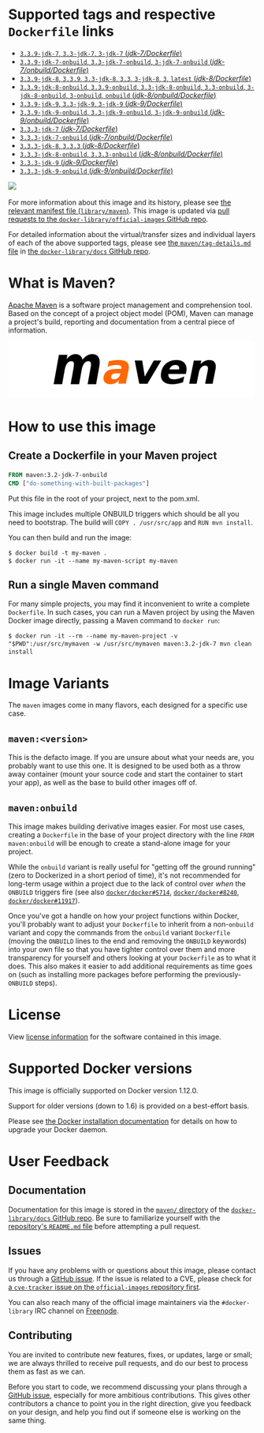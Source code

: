 # Supported tags and respective `Dockerfile` links

-	[`3.3.9-jdk-7`, `3.3-jdk-7`, `3-jdk-7` (*jdk-7/Dockerfile*)](https://github.com/carlossg/docker-maven/blob/40cbcd2edc2719c64062af39baac6ae38d0becf9/jdk-7/Dockerfile)
-	[`3.3.9-jdk-7-onbuild`, `3.3-jdk-7-onbuild`, `3-jdk-7-onbuild` (*jdk-7/onbuild/Dockerfile*)](https://github.com/carlossg/docker-maven/blob/b022df671b603a9100ed9e75803ae32f753826a4/jdk-7/onbuild/Dockerfile)
-	[`3.3.9-jdk-8`, `3.3.9`, `3.3-jdk-8`, `3.3`, `3-jdk-8`, `3`, `latest` (*jdk-8/Dockerfile*)](https://github.com/carlossg/docker-maven/blob/40cbcd2edc2719c64062af39baac6ae38d0becf9/jdk-8/Dockerfile)
-	[`3.3.9-jdk-8-onbuild`, `3.3.9-onbuild`, `3.3-jdk-8-onbuild`, `3.3-onbuild`, `3-jdk-8-onbuild`, `3-onbuild`, `onbuild` (*jdk-8/onbuild/Dockerfile*)](https://github.com/carlossg/docker-maven/blob/b022df671b603a9100ed9e75803ae32f753826a4/jdk-8/onbuild/Dockerfile)
-	[`3.3.9-jdk-9`, `3.3-jdk-9`, `3-jdk-9` (*jdk-9/Dockerfile*)](https://github.com/carlossg/docker-maven/blob/e50d3cb83b340d8ca9db7dc996db790a3df59eaf/jdk-9/Dockerfile)
-	[`3.3.9-jdk-9-onbuild`, `3.3-jdk-9-onbuild`, `3-jdk-9-onbuild` (*jdk-9/onbuild/Dockerfile*)](https://github.com/carlossg/docker-maven/blob/e50d3cb83b340d8ca9db7dc996db790a3df59eaf/jdk-9/onbuild/Dockerfile)
-	[`3.3.3-jdk-7` (*jdk-7/Dockerfile*)](https://github.com/carlossg/docker-maven/blob/993474f006a59f487ef795864fab6115f9b1b8b5/jdk-7/Dockerfile)
-	[`3.3.3-jdk-7-onbuild` (*jdk-7/onbuild/Dockerfile*)](https://github.com/carlossg/docker-maven/blob/993474f006a59f487ef795864fab6115f9b1b8b5/jdk-7/onbuild/Dockerfile)
-	[`3.3.3-jdk-8`, `3.3.3` (*jdk-8/Dockerfile*)](https://github.com/carlossg/docker-maven/blob/993474f006a59f487ef795864fab6115f9b1b8b5/jdk-8/Dockerfile)
-	[`3.3.3-jdk-8-onbuild`, `3.3.3-onbuild` (*jdk-8/onbuild/Dockerfile*)](https://github.com/carlossg/docker-maven/blob/993474f006a59f487ef795864fab6115f9b1b8b5/jdk-8/onbuild/Dockerfile)
-	[`3.3.3-jdk-9` (*jdk-9/Dockerfile*)](https://github.com/carlossg/docker-maven/blob/993474f006a59f487ef795864fab6115f9b1b8b5/jdk-9/Dockerfile)
-	[`3.3.3-jdk-9-onbuild` (*jdk-9/onbuild/Dockerfile*)](https://github.com/carlossg/docker-maven/blob/993474f006a59f487ef795864fab6115f9b1b8b5/jdk-9/onbuild/Dockerfile)

[![](https://badge.imagelayers.io/maven:latest.svg)](https://imagelayers.io/?images=maven:3.3.9-jdk-7,maven:3.3.9-jdk-7-onbuild,maven:3.3.9-jdk-8,maven:3.3.9-jdk-8-onbuild,maven:3.3.9-jdk-9,maven:3.3.9-jdk-9-onbuild,maven:3.3.3-jdk-7,maven:3.3.3-jdk-7-onbuild,maven:3.3.3-jdk-8,maven:3.3.3-jdk-8-onbuild,maven:3.3.3-jdk-9,maven:3.3.3-jdk-9-onbuild)

For more information about this image and its history, please see [the relevant manifest file (`library/maven`)](https://github.com/docker-library/official-images/blob/master/library/maven). This image is updated via [pull requests to the `docker-library/official-images` GitHub repo](https://github.com/docker-library/official-images/pulls?q=label%3Alibrary%2Fmaven).

For detailed information about the virtual/transfer sizes and individual layers of each of the above supported tags, please see [the `maven/tag-details.md` file](https://github.com/docker-library/docs/blob/master/maven/tag-details.md) in [the `docker-library/docs` GitHub repo](https://github.com/docker-library/docs).

# What is Maven?

[Apache Maven](http://maven.apache.org) is a software project management and comprehension tool. Based on the concept of a project object model (POM), Maven can manage a project's build, reporting and documentation from a central piece of information.

![logo](https://raw.githubusercontent.com/docker-library/docs/e2782b8942c1af41419536078c8d0176665a005d/maven/logo.png)

# How to use this image

## Create a Dockerfile in your Maven project

```dockerfile
FROM maven:3.2-jdk-7-onbuild
CMD ["do-something-with-built-packages"]
```

Put this file in the root of your project, next to the pom.xml.

This image includes multiple ONBUILD triggers which should be all you need to bootstrap. The build will `COPY . /usr/src/app` and `RUN mvn install`.

You can then build and run the image:

```console
$ docker build -t my-maven .
$ docker run -it --name my-maven-script my-maven
```

## Run a single Maven command

For many simple projects, you may find it inconvenient to write a complete `Dockerfile`. In such cases, you can run a Maven project by using the Maven Docker image directly, passing a Maven command to `docker run`:

```console
$ docker run -it --rm --name my-maven-project -v "$PWD":/usr/src/mymaven -w /usr/src/mymaven maven:3.2-jdk-7 mvn clean install
```

# Image Variants

The `maven` images come in many flavors, each designed for a specific use case.

## `maven:<version>`

This is the defacto image. If you are unsure about what your needs are, you probably want to use this one. It is designed to be used both as a throw away container (mount your source code and start the container to start your app), as well as the base to build other images off of.

## `maven:onbuild`

This image makes building derivative images easier. For most use cases, creating a `Dockerfile` in the base of your project directory with the line `FROM maven:onbuild` will be enough to create a stand-alone image for your project.

While the `onbuild` variant is really useful for "getting off the ground running" (zero to Dockerized in a short period of time), it's not recommended for long-term usage within a project due to the lack of control over *when* the `ONBUILD` triggers fire (see also [`docker/docker#5714`](https://github.com/docker/docker/issues/5714), [`docker/docker#8240`](https://github.com/docker/docker/issues/8240), [`docker/docker#11917`](https://github.com/docker/docker/issues/11917)).

Once you've got a handle on how your project functions within Docker, you'll probably want to adjust your `Dockerfile` to inherit from a non-`onbuild` variant and copy the commands from the `onbuild` variant `Dockerfile` (moving the `ONBUILD` lines to the end and removing the `ONBUILD` keywords) into your own file so that you have tighter control over them and more transparency for yourself and others looking at your `Dockerfile` as to what it does. This also makes it easier to add additional requirements as time goes on (such as installing more packages before performing the previously-`ONBUILD` steps).

# License

View [license information](https://www.apache.org/licenses/) for the software contained in this image.

# Supported Docker versions

This image is officially supported on Docker version 1.12.0.

Support for older versions (down to 1.6) is provided on a best-effort basis.

Please see [the Docker installation documentation](https://docs.docker.com/installation/) for details on how to upgrade your Docker daemon.

# User Feedback

## Documentation

Documentation for this image is stored in the [`maven/` directory](https://github.com/docker-library/docs/tree/master/maven) of the [`docker-library/docs` GitHub repo](https://github.com/docker-library/docs). Be sure to familiarize yourself with the [repository's `README.md` file](https://github.com/docker-library/docs/blob/master/README.md) before attempting a pull request.

## Issues

If you have any problems with or questions about this image, please contact us through a [GitHub issue](https://github.com/carlossg/docker-maven/issues). If the issue is related to a CVE, please check for [a `cve-tracker` issue on the `official-images` repository first](https://github.com/docker-library/official-images/issues?q=label%3Acve-tracker).

You can also reach many of the official image maintainers via the `#docker-library` IRC channel on [Freenode](https://freenode.net).

## Contributing

You are invited to contribute new features, fixes, or updates, large or small; we are always thrilled to receive pull requests, and do our best to process them as fast as we can.

Before you start to code, we recommend discussing your plans through a [GitHub issue](https://github.com/carlossg/docker-maven/issues), especially for more ambitious contributions. This gives other contributors a chance to point you in the right direction, give you feedback on your design, and help you find out if someone else is working on the same thing.
